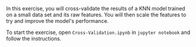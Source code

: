 In this exercise, you will cross-validate the results of a KNN model trained on a small data set and its raw features. You will then scale the features to try and improve the model's performance.


To start the exercise, open `Cross-Validation.ipynb` in `jupyter notebook` and follow the instructions.
